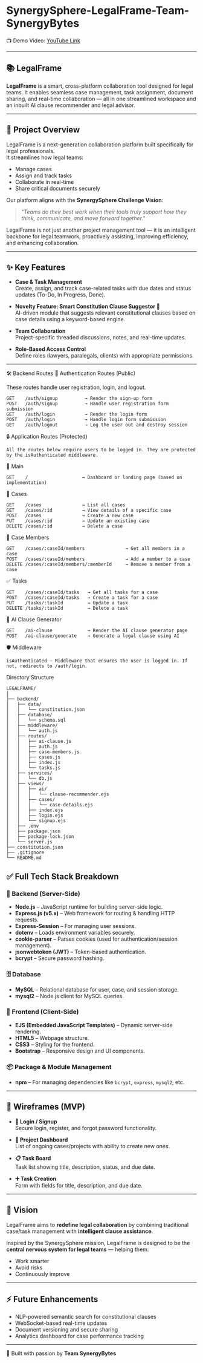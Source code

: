 # SynergySphere-LegalFrame-Team-SynergyBytes

📺 Demo Video: [YouTube Link](https://youtu.be/yLXqBw5iKVY)

---

## 📚 LegalFrame

**LegalFrame** is a smart, cross-platform collaboration tool designed for legal teams. It enables seamless case management, task assignment, document sharing, and real-time collaboration — all in one streamlined workspace and an inbuilt AI clause recommender and legal advisor.

---

## 🚀 Project Overview

LegalFrame is a next-generation collaboration platform built specifically for legal professionals.  
It streamlines how legal teams:

- Manage cases  
- Assign and track tasks  
- Collaborate in real-time  
- Share critical documents securely  

Our platform aligns with the **SynergySphere Challenge Vision**:

> *"Teams do their best work when their tools truly support how they think, communicate, and move forward together."*

LegalFrame is not just another project management tool — it is an intelligent backbone for legal teamwork, proactively assisting, improving efficiency, and enhancing collaboration.

---

## ✨ Key Features

- **Case & Task Management**  
  Create, assign, and track case-related tasks with due dates and status updates (To-Do, In Progress, Done).  

- **Novelty Feature: Smart Constitution Clause Suggestor 🧠**  
  AI-driven module that suggests relevant constitutional clauses based on case details using a keyword-based engine.  

- **Team Collaboration**  
  Project-specific threaded discussions, notes, and real-time updates.  

- **Role-Based Access Control**  
  Define roles (lawyers, paralegals, clients) with appropriate permissions.  

---
🛠️ Backend Routes
🔐 Authentication Routes (Public)

These routes handle user registration, login, and logout.
```
GET    /auth/signup          → Render the sign-up form
POST   /auth/signup          → Handle user registration form submission
GET    /auth/login           → Render the login form
POST   /auth/login           → Handle login form submission
GET    /auth/logout          → Log the user out and destroy session
```

🔒 Application Routes (Protected)
```
All the routes below require users to be logged in. They are protected by the isAuthenticated middleware.
```
📂 Main
```
GET    /                    → Dashboard or landing page (based on implementation)
```
🧾 Cases
```
GET    /cases               → List all cases
GET    /cases/:id           → View details of a specific case
POST   /cases               → Create a new case
PUT    /cases/:id           → Update an existing case
DELETE /cases/:id           → Delete a case
```
👥 Case Members
```
GET    /cases/:caseId/members               → Get all members in a case
POST   /cases/:caseId/members               → Add a member to a case
DELETE /cases/:caseId/members/:memberId     → Remove a member from a case
```
✅ Tasks
```
GET    /cases/:caseId/tasks   → Get all tasks for a case
POST   /cases/:caseId/tasks   → Create a task for a case
PUT    /tasks/:taskId         → Update a task
DELETE /tasks/:taskId         → Delete a task
```
🤖 AI Clause Generator
```
GET    /ai-clause             → Render the AI clause generator page
POST   /ai-clause/generate    → Generate a legal clause using AI
```
🛡️ Middleware
```
isAuthenticated — Middleware that ensures the user is logged in. If not, redirects to /auth/login.
```
Directory Structure
```
LEGALFRAME/
│
├── backend/
│   ├── data/
│   │   └── constitution.json
│   ├── database/
│   │   └── schema.sql
│   ├── middleware/
│   │   └── auth.js
│   ├── routes/
│   │   ├── ai-clause.js
│   │   ├── auth.js
│   │   ├── case-members.js
│   │   ├── cases.js
│   │   ├── index.js
│   │   └── tasks.js
│   ├── services/
│   │   └── db.js
│   ├── views/
│   │   ├── ai/
│   │   │   └── clause-recommender.ejs
│   │   ├── cases/
│   │   │   └── case-details.ejs
│   │   ├── index.ejs
│   │   ├── login.ejs
│   │   └── signup.ejs
│   ├── .env
│   ├── package.json
│   ├── package-lock.json
│   └── server.js
├── constitution.json
├── .gitignore
└── README.md
```

## ✅ Full Tech Stack Breakdown

### 🔧 Backend (Server-Side)
- **Node.js** – JavaScript runtime for building server-side logic.  
- **Express.js (v5.x)** – Web framework for routing & handling HTTP requests.  
- **Express-Session** – For managing user sessions.  
- **dotenv** – Loads environment variables securely.  
- **cookie-parser** – Parses cookies (used for authentication/session management).  
- **jsonwebtoken (JWT)** – Token-based authentication.  
- **bcrypt** – Secure password hashing.  

### 🗄 Database
- **MySQL** – Relational database for user, case, and session storage.  
- **mysql2** – Node.js client for MySQL queries.  

### 🎨 Frontend (Client-Side)
- **EJS (Embedded JavaScript Templates)** – Dynamic server-side rendering.  
- **HTML5** – Webpage structure.  
- **CSS3** – Styling for the frontend.  
- **Bootstrap** – Responsive design and UI components.  

### 📦 Package & Module Management
- **npm** – For managing dependencies like `bcrypt`, `express`, `mysql2`, etc.  

---

## 📱 Wireframes (MVP)

- **🔑 Login / Signup**  
  Secure login, register, and forgot password functionality.  

- **📂 Project Dashboard**  
  List of ongoing cases/projects with ability to create new ones.  

- **📋 Task Board**  
  Task list showing title, description, status, and due date.  

- **➕ Task Creation**  
  Form with fields for title, description, and due date.  

---

## 🌟 Vision

LegalFrame aims to **redefine legal collaboration** by combining traditional case/task management with **intelligent clause assistance**.  

Inspired by the SynergySphere mission, LegalFrame is designed to be the **central nervous system for legal teams** — helping them:  
- Work smarter  
- Avoid risks  
- Continuously improve  

---

## ⚡ Future Enhancements

- NLP-powered semantic search for constitutional clauses  
- WebSocket-based real-time updates  
- Document versioning and secure sharing  
- Analytics dashboard for case performance tracking  

---

🙌 Built with passion by **Team SynergyBytes**  
